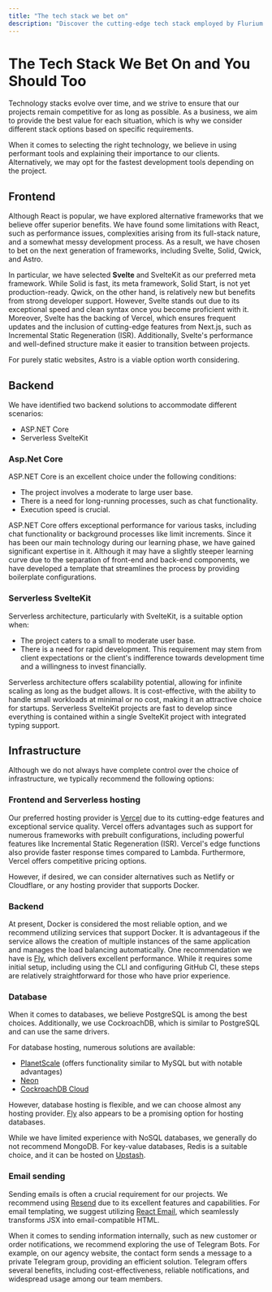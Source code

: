 ```yaml
---
title: "The tech stack we bet on"
description: "Discover the cutting-edge tech stack employed by Flurium agency. From frontend frameworks like Svelte to backend solutions and infrastructure choices, explore their bets for optimized development and enhanced project performance."
---
```


# The Tech Stack We Bet On and You Should Too

Technology stacks evolve over time, and we strive to ensure that our projects remain
competitive for as long as possible. As a business, we aim to provide the best value
for each situation, which is why we consider different stack options based on specific requirements.

When it comes to selecting the right technology, we believe in using performant tools
and explaining their importance to our clients. Alternatively, we may opt for the fastest
development tools depending on the project.

## Frontend

Although React is popular, we have explored alternative frameworks that we believe offer
superior benefits. We have found some limitations with React, such as performance issues,
complexities arising from its full-stack nature, and a somewhat messy development process.
As a result, we have chosen to bet on the next generation of frameworks, including Svelte,
Solid, Qwick, and Astro.

In particular, we have selected **Svelte** and SvelteKit as our preferred meta framework.
While Solid is fast, its meta framework, Solid Start, is not yet production-ready. Qwick,
on the other hand, is relatively new but benefits from strong developer support. However,
Svelte stands out due to its exceptional speed and clean syntax once you become proficient
with it. Moreover, Svelte has the backing of Vercel, which ensures frequent updates and
the inclusion of cutting-edge features from Next.js, such as Incremental Static Regeneration
(ISR). Additionally, Svelte's performance and well-defined structure make it easier to
transition between projects.

For purely static websites, Astro is a viable option worth considering.

## Backend

We have identified two backend solutions to accommodate different scenarios:

- ASP.NET Core
- Serverless SvelteKit

### Asp.Net Core

ASP.NET Core is an excellent choice under the following conditions:

- The project involves a moderate to large user base.
- There is a need for long-running processes, such as chat functionality.
- Execution speed is crucial.

ASP.NET Core offers exceptional performance for various tasks, including chat functionality or background processes like limit increments. Since it has been our main technology during our learning phase, we have gained significant expertise in it. Although it may have a slightly steeper learning curve due to the separation of front-end and back-end components, we have developed a template that streamlines the process by providing boilerplate configurations.

### Serverless SvelteKit

Serverless architecture, particularly with SvelteKit, is a suitable option when:

- The project caters to a small to moderate user base.
- There is a need for rapid development. This requirement may stem from client expectations or the client's indifference towards development time and a willingness to invest financially.

Serverless architecture offers scalability potential, allowing for infinite scaling as long as the budget allows. It is cost-effective, with the ability to handle small workloads at minimal or no cost, making it an attractive choice for startups. Serverless SvelteKit projects are fast to develop since everything is contained within a single SvelteKit project with integrated typing support.

## Infrastructure

Although we do not always have complete control over the choice of infrastructure, we typically recommend the following options:

### Frontend and Serverless hosting

Our preferred hosting provider is [Vercel](https://vercel.com/) due to its cutting-edge
features and exceptional service quality. Vercel offers advantages such as support for
numerous frameworks with prebuilt configurations, including powerful features like
Incremental Static Regeneration (ISR). Vercel's edge functions also provide faster response
times compared to Lambda. Furthermore, Vercel offers competitive pricing options.

However, if desired, we can consider alternatives such as Netlify or Cloudflare,
or any hosting provider that supports Docker.

### Backend

At present, Docker is considered the most reliable option, and we recommend utilizing
services that support Docker. It is advantageous if the service allows the creation of
multiple instances of the same application and manages the load balancing automatically.
One recommendation we have is [Fly](https://fly.io/), which delivers excellent performance.
While it requires some initial setup, including using the CLI and configuring GitHub CI,
these steps are relatively straightforward for those who have prior experience.

### Database

When it comes to databases, we believe PostgreSQL is among the best choices. Additionally, we use CockroachDB, which is similar to PostgreSQL and can use the same drivers.

For database hosting, numerous solutions are available:

- [PlanetScale](https://planetscale.com/) (offers functionality similar to MySQL but with notable advantages)
- [Neon](https://neon.tech/)
- [CockroachDB Cloud](https://cockroachlabs.cloud/)

However, database hosting is flexible, and we can choose almost any hosting provider.
[Fly](https://fly.io/) also appears to be a promising option for hosting databases.

While we have limited experience with NoSQL databases, we generally do not recommend MongoDB.
For key-value databases, Redis is a suitable choice, and it can be hosted on [Upstash](https://upstash.com/).

### Email sending

Sending emails is often a crucial requirement for our projects. We recommend using
[Resend](https://resend.com/) due to its excellent features and capabilities.
For email templating, we suggest utilizing [React Email](https://react.email/),
which seamlessly transforms JSX into email-compatible HTML.

When it comes to sending information internally, such as new customer or order notifications,
we recommend exploring the use of Telegram Bots. For example, on our agency website, the
contact form sends a message to a private Telegram group, providing an efficient solution.
Telegram offers several benefits, including cost-effectiveness, reliable notifications,
and widespread usage among our team members.
